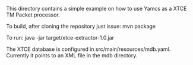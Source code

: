 This directory contains a simple example on how to use  Yamcs as a XTCE TM Packet processor.

To build, after cloning the repository just issue:
mvn package


To run:
java -jar target/xtce-extractor-1.0.jar



The XTCE database is configured in src/main/resources/mdb.yaml. Currently it points to an XML file in the mdb directory.
